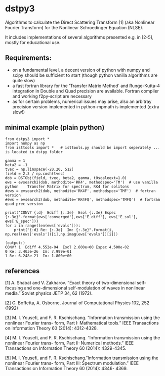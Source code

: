 # dstpy3


Algorithms to calculate the Direct Scattering Transform [1] (aka Nonlinear Fourier Transform) for the Nonlinear Schroedinger Equation (NLSE).

It includes implementations of several algorithms presented e.g. in [2-5], mostly for educational use.

## Requirements: 

- on a fundamental level, a decent version of python with numpy and scipy should be sufficient to start (though python vanilla algorithms are quite slow)
- a fast fortran library for the 'Transfer Matrix Method' and Runge-Kutta-4 integration in Double and Quad precision are available. Fortran compiler and working f2py-script are necessary
- as for certain problems, numerical issues may arise, also an arbitray precision version implemented in python-mpmath is implemented (extra slow!)

## minimal example (plain python)

```
from dstpy3 import *
import numpy as np
from isttools import *   # isttools.py should be import seperately ... is located in dstpy folder

gamma = 1
beta2 = -1
tvec = np.linspace(-20,20, 512)
field = 2.3 / np.cosh(tvec)
dob = DSTObj(field, tvec, beta2, gamma, t0scaleext=1.0)
ews = evsearch2(dob, methodite='RK4', methodspec='TM')  # use vanilla python    Transfer Matrix for spectrum, RK4 for solitons
#ews = evsearch2(dob, methodite='RK4F', methodspec='TMF')  # fortran version    
#ews = evsearch2(dob, methodite='RK4FQ', methodspec='TMFQ')  # fortran quad prec version   

print('CONV? {:d}  Ediff {:.3e}  Esol {:.3e} Espec {:.3e}'.format(ews['converged'],ews['E_diff'], ews['E_sol'], ews['E_spec']))
for i in range(len(ews['evals'])):
    print("{:d} Re: {:.3e}  Im: {:.3e}".format(i, np.real(ews['evals'])[i],np.imag(ews['evals'])[i]))
    
(output:)
CONV? 1  Ediff 4.552e-04  Esol 2.600e+00 Espec 4.500e-02
0 Re: 3.403e-26  Im: 7.999e-01
1 Re: 6.248e-21  Im: 1.800e+00
```


## references

[1] A. Shabat and V. Zakharov. ”Exact theory of two-dimensional self-focusing and one-dimensional
self-modulation of waves in nonlinear media.” Soviet physics JETP 34, 62 (1972).

[2] G. Boffetta, A. Osborne, Journal of Computational Physics 102, 252 (1992)

[3] M. I. Yousefi, and F. R. Kschischang. ”Information transmission using the nonlinear Fourier trans-
form, Part I: Mathematical tools.” IEEE Transactions on Information Theory 60 (2014): 4312-4328.

[4] M. I. Yousefi, and F. R. Kschischang. ”Information transmission using the nonlinear Fourier trans-
form, Part II: Numerical methods.” IEEE Transactions on Information Theory 60 (2014): 4329-4345.

[5] M. I. Yousefi, and F. R. Kschischang.”Information transmission using the nonlinear Fourier trans-
form, Part III: Spectrum modulation.” IEEE Transactions on Information Theory 60 (2014): 4346-
4369.
